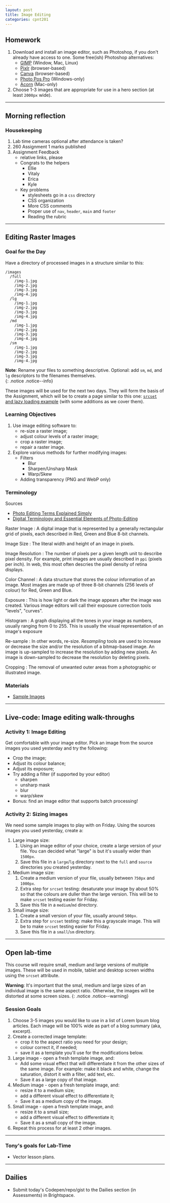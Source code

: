 ```yaml
---
layout: post
title: Image Editing
categories: cpnt201
---
```


## Homework
1. Download and install an image editor, such as Photoshop, if you don't already have access to one. Some free(ish) Photoshop alternatives:
    - [GIMP](https://www.gimp.org/) (Window, Mac, Linux)
    - [Pixlr](https://pixlr.com/) (browser-based)
    - [Canva](https://www.canva.com/photo-editor/app/) (browser-based)
    - [Photo Pos Pro](https://www.photopos.com/PPP3_BS/Default.aspx) (Windows-only)
    - [Acorn](https://flyingmeat.com/acorn/) (Mac-only)
2. Choose 1-3 images that are appropriate for use in a hero section (at least `2000px` wide).

---

## Morning reflection
### Housekeeping
1. Lab time cameras optional after attendance is taken?
2. 260 Assignment 1 marks published
3. Assignment Feedback
    - relative links, please
    - Congrats to the helpers
        - Ellie
        - Vitaly
        - Erica
        - Kyle
    - Key problems
        - stylesheets go in a `css` directory
        - CSS organization
        - More CSS comments
        - Proper use of `nav`, `header`, `main` and `footer`
        - Reading the rubric

---

## Editing Raster Images
### Goal for the Day
Have a directory of processed images in a structure similar to this:

```
/images
  /full
    /img-1.jpg
    /img-2.jpg
    /img-3.jpg
    /img-4.jpg
  /lg
    /img-1.jpg
    /img-2.jpg
    /img-3.jpg
    /img-4.jpg
  /md
    /img-1.jpg
    /img-2.jpg
    /img-3.jpg
    /img-4.jpg
  /sm
    /img-1.jpg
    /img-2.jpg
    /img-3.jpg
    /img-4.jpg
```

**Note**: Rename your files to something descriptive. Optional: add `sm`, `md`, and `lg` descriptors to the filenames themselves.  
{: .notice .notice--info}

These images will be used for the next two days. They will form the basis of the Assignment, which will be to create a page similar to this one: [`srcset` and lazy loading example](https://sait-wbdv.github.io/sample-code/frontend/image-performance/srcset/) (with some additions as we cover them).

### Learning Objectives
1. Use image editing software to:
    - re-size a raster image;
    - adjust colour levels of a raster image;
    - crop a raster image;
    - repair a raster image.
2. Explore various methods for further modifying images:
    - Filters
        - Blur
        - Sharpen/Unsharp Mask
        - Warp/Skew
    - Adding transparency (PNG and WebP only)

### Terminology
Sources
- [Photo Editing Terms Explained Simply](https://www.picmonkey.com/blog/photo-editing-terms-you-dont-know)
- [Digital Terminology and Essential Elements of Photo-Editing](https://extension.uga.edu/publications/detail.html?number=B1254-2&title=Part%202:%20Digital%20Terminology%20and%20Essential%20Elements%20of%20Photo-Editing)

Raster Image
: A digital image that is represented by a generally rectangular grid of pixels, each described in Red, Green and Blue 8-bit channels.

Image Size
: The literal width and height of an image in pixels.

Image Resolution
: The number of pixels per a given length unit to describe pixel density. For example, print images are usually described in `ppi` (pixels per inch). In web, this most often descries the pixel density of retina displays.

Color Channel
: A data structure that stores the colour information of an image. Most images are made up of three 8-bit channels (256 levels of colour) for Red, Green and Blue.

Exposure
: This is how light or dark the image appears after the image was created. Various image editors will call their exposure correction tools "levels", "curves".

Histogram
: A graph displaying all the tones in your image as numbers, usually ranging from 0 to 255. This is usually the visual representation of an image's exposure

Re-sample
: In other words, re-size. _Resampling_ tools are used to increase or decrease the size and/or the resolution of a bitmap-based image. An image is up-sampled to increase the resolution by adding new pixels. An image is down-sampled to decrease the resolution by deleting pixels.

Cropping
: The removal of unwanted outer areas from a photographic or illustrated image.

### Materials
- [Sample Images](https://github.com/sait-wbdv/sample-code/tree/master/assets/images)

---

## Live-code: Image editing walk-throughs
### Activity 1: Image Editing
Get comfortable with your image editor. Pick an image from the source images you used yesterday and try the following:
- Crop the image;
- Adjust its colour balance;
- Adjust its exposure;
- Try adding a filter (if supported by your editor)
  - sharpen
  - unsharp mask
  - blur
  - warp/skew
- Bonus: find an image editor that supports batch processing!

### Activity 2: Sizing images
We need some sample images to play with on Friday. Using the sources images you used yesterday, create a:
1. Large image size:
    1. Using an image editor of your choice, create a large version of your file. You can decided what "large" is but it's usually wider than `1500px`. 
    2. Save this file in a `large`/`lg` directory next to the `full` and `source` directories you created yesterday.
2. Medium image size:
    1. Create a medium version of your file, usually between `750px` and `1000px`.
    2. Extra step for `srcset` testing: desaturate your image by about 50% so that the colours are duller than the large version. This will be to make `srcset` testing easier for Friday.
    3. Save this file in a `medium`/`md` directory.
3. Small image size:
    1. Create a small version of your file, usually around `500px`.
    2. Extra step for `srcset` testing: make this a grayscale image. This will be to make `srcset` testing easier for Friday.
    3. Save this file in a `small`/`sm` directory.

---

## Open lab-time
This course will require small, medium and large versions of multiple images. These will be used in mobile, tablet and desktop screen widths using the `srcset` attribute.


**Warning**: It's important that the smal, medium and large sizes of an individual image is the same aspect ratio. Otherwise, the images will be distorted at some screen sizes. 
{: .notice .notice--warning}

### Session Goals
1. Choose 3-5 images you would like to use in a list of Lorem Ipsum blog articles. Each image will be 100% wide as part of a blog summary (aka, excerpt).
2. Create a corrected image template:
    - crop it to the aspect ratio you need for your design;
    - colour correct it, if needed;
    - save it as a template you'll use for the modifications below.
3. Large image - open a fresh template image, and:
    - Add some visual effect that will differentiate it from the other sizes of the same image. For example: make it black and white, change the saturation, distort it with a filter, add text, etc.
    - Save it as a large copy of that image.
4. Medium image - open a fresh template image, and:
    - resize it to a medium size;
    - add a different visual effect to differentiate it;
    - Save it as a medium copy of the image.
5. Small image - open a fresh template image, and:
    - resize it to a small size;
    - add a different visual effect to differentiate it;
    - Save it as a small copy of the image.
6. Repeat this process for at least 2 other images.

---

### Tony's goals for Lab-Time
- Vector lesson plans.

---

## Dailies
- Submit today's Codepen/repo/gist to the Dailies section (in Assessments) in Brightspace.